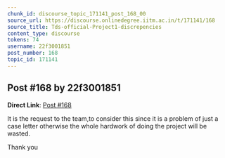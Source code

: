 ```yaml
---
chunk_id: discourse_topic_171141_post_168_00
source_url: https://discourse.onlinedegree.iitm.ac.in/t/171141/168
source_title: Tds-official-Project1-discrepencies
content_type: discourse
tokens: 74
username: 22f3001851
post_number: 168
topic_id: 171141
---
```


## Post #168 by 22f3001851

**Direct Link**: [Post #168](https://discourse.onlinedegree.iitm.ac.in/t/171141/168)

It is the request to the team,to consider this since it is a problem of just a case letter otherwise the whole hardwork of doing the project will be wasted.

Thank you

